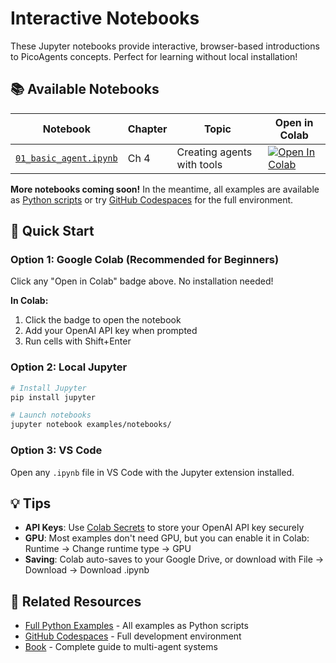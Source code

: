 # Interactive Notebooks

These Jupyter notebooks provide interactive, browser-based introductions to PicoAgents concepts. Perfect for learning without local installation!

## 📚 Available Notebooks

| Notebook | Chapter | Topic | Open in Colab |
|----------|---------|-------|---------------|
| [`01_basic_agent.ipynb`](01_basic_agent.ipynb) | Ch 4 | Creating agents with tools | [![Open In Colab](https://colab.research.google.com/assets/colab-badge.svg)](https://colab.research.google.com/github/victordibia/designing-multiagent-systems/blob/main/examples/notebooks/01_basic_agent.ipynb) |

**More notebooks coming soon!** In the meantime, all examples are available as [Python scripts](../agents/) or try [GitHub Codespaces](../../README.md#getting-started) for the full environment.

## 🚀 Quick Start

### Option 1: Google Colab (Recommended for Beginners)
Click any "Open in Colab" badge above. No installation needed!

**In Colab:**
1. Click the badge to open the notebook
2. Add your OpenAI API key when prompted
3. Run cells with Shift+Enter

### Option 2: Local Jupyter
```bash
# Install Jupyter
pip install jupyter

# Launch notebooks
jupyter notebook examples/notebooks/
```

### Option 3: VS Code
Open any `.ipynb` file in VS Code with the Jupyter extension installed.

## 💡 Tips

- **API Keys**: Use [Colab Secrets](https://x.com/GoogleColab/status/1719798406195867814) to store your OpenAI API key securely
- **GPU**: Most examples don't need GPU, but you can enable it in Colab: Runtime → Change runtime type → GPU
- **Saving**: Colab auto-saves to your Google Drive, or download with File → Download → Download .ipynb

## 🔗 Related Resources

- [Full Python Examples](../agents/) - All examples as Python scripts
- [GitHub Codespaces](../../README.md#getting-started) - Full development environment
- [Book](https://buy.multiagentbook.com) - Complete guide to multi-agent systems
